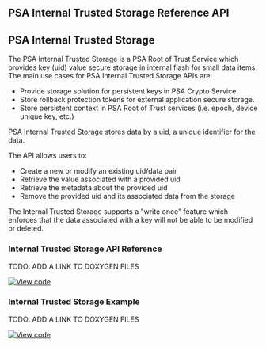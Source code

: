 <h2 id="blockdevice-port">PSA Internal Trusted Storage Reference API</h2>

## PSA Internal Trusted Storage

The PSA Internal Trusted Storage is a PSA Root of Trust Service which provides key (uid) value secure storage in internal flash for small data items.
The main use cases for PSA Internal Trusted Storage APIs are:
- Provide storage solution for persistent keys in PSA Crypto Service.
- Store rollback protection tokens for external application secure storage.
- Store persistent context in PSA Root of Trust services (i.e. epoch, device unique key, etc.)

 PSA Internal Trusted Storage stores data by a uid, a unique identifier for the data.

The API allows users to:
* Create a new or modify an existing uid/data pair
* Retrieve the value associated with a provided uid
* Retrieve the metadata about the provided uid
* Remove the provided uid and its associated data from the storage

The Internal Trusted Storage supports a "write once" feature which enforces that the data associated with a key will not be able to be modified or deleted.


### Internal Trusted Storage API Reference

TODO: ADD A LINK TO DOXYGEN FILES

[![View code](https://www.mbed.com/embed/?type=library)](http://add-a-link-to-doxygen-file.html)

### Internal Trusted Storage Example

TODO: ADD A LINK TO DOXYGEN FILES

[![View code](https://www.mbed.com/embed/?url=https://github.com/ARMmbed/mbed-os-example-nvstore)](https://add-a-link-to-test-or-example-file.cpp)
